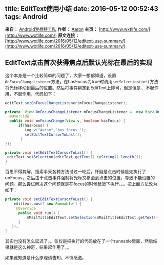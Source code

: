 title: EditText使用小结
date: 2016-05-12 00:52:43
tags: Android 
---
**来自：**   [Android梦想特工队](http://www.wxtlife.com/) 
**作者：**  [Aaron](http://www.wxtlife.com/about/) 
**主页：**  [http://www.wxtlife.com/](http://www.wxtlife.com/) 
**原文连接：** [http://www.wxtlife.com/2016/05/12/editext-use-summary/](http://www.wxtlife.com/2016/05/12/editext-use-summary/)


## EditText点击首次获得焦点后默认光标在最后的实现

这个本身是一个比较简单的问题了，大家一想都知道，设置`OnFocusChangeListener`方法，在hasFocus为true时调用`setSelection(int)`方法将光标移动到最后的位置。然后将事件绑定到EditText上即可，但是但是... 不起作用，不起作用，代码如下：

```java
editText.setOnFocusChangeListener(mFocusChangeListener);

private  View.OnFocusChangeListener mFocusChangeListener =  new View.OnFocusChangeListener()  {   
  @Override   
  public void onFocusChange(View v, boolean hasFocus) {         
      if(hasFocus) {        
         Log.v("Aaron","has focus ");   
         setEditTextCursorToLast();      
       } 
}};

private void setEditTextCursorToLast() {   
 editText.setSelection(editText.getText().toString().length());    
}
```
百思不得其解，搜索半天各种方法试过一轮后，怀疑是点击时候是先执行了onFocus，之后由于点击事件强制将光标又移至到点击的位置，导致不能设置的问题。那么尝试解决这个问题就是在focus的时候延迟下执行。。。把上面方法改为如下：
```java
private void setEditTextCursorToLast() {   
    edittext.post( new Runnable() {     
     @Override      
      public void run() {     
          mMailTitleEditText.setSelection(mMailTitleEditText.getText().toString().length());    
      }  
   });
}
```
其实也没有怎么延迟了。。仅仅是把执行的代码放在了一个runnable里面，然后结果就是这么神奇，结果起作用了。。

如果谁知道是什么原理请告知，不慎感激。